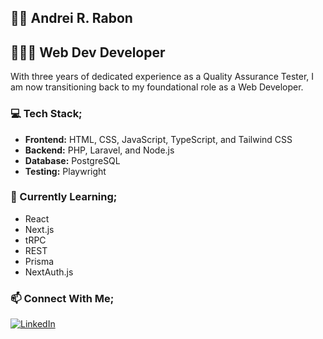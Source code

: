 ## 🤙🏽 Andrei R. Rabon

## 👨🏽‍💻 Web Dev Developer

With three years of dedicated experience as a Quality Assurance Tester, I am now transitioning back to my foundational role as a Web Developer.

### 💻 Tech Stack;

- **Frontend:** HTML, CSS, JavaScript, TypeScript, and Tailwind CSS
- **Backend:** PHP, Laravel, and Node.js
- **Database:** PostgreSQL
- **Testing:** Playwright

### 🌱 Currently Learning;

- React
- Next.js
- tRPC
- REST
- Prisma
- NextAuth.js

### 📫 Connect With Me;

<!--
[![Portfolio](https://img.shields.io/badge/Portfolio-000000?style=for-the-badge&logo=About.me&logoColor=white)](your-portfolio-url)
-->

[![LinkedIn](https://img.shields.io/badge/LinkedIn-0077B5?style=for-the-badge&logo=linkedin&logoColor=white)](https://www.linkedin.com/in/andreirabon/)

